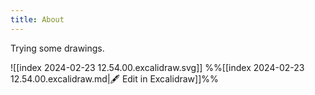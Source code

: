 ```yaml
---
title: About
---
```

Trying some drawings.

![[index 2024-02-23 12.54.00.excalidraw.svg]]
%%[[index 2024-02-23 12.54.00.excalidraw.md|🖋 Edit in Excalidraw]]%%